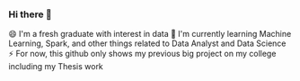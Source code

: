 ### Hi there 👋

<!--
**amfakh/amfakh** is a ✨ _special_ ✨ repository because its `README.md` (this file) appears on your GitHub profile.

Here are some ideas to get you started:

- 🔭 I’m currently working on ...
- 🌱 I’m currently learning ...
- 👯 I’m looking to collaborate on ...
- 🤔 I’m looking for help with ...
- 💬 Ask me about ...
- 📫 How to reach me: ...
- 😄 Pronouns: ...
- ⚡ Fun fact: ...
-->

😄 I'm a fresh graduate with interest in data
📖 I'm currently learning Machine Learning, Spark, and other things related to Data Analyst and Data Science 
⚡ For now, this github only shows my previous big project on my college including my Thesis work
